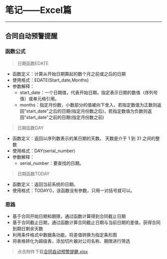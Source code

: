 # 笔记——Excel篇
---------------------

## 合同自动预警提醒

### 函数公式

> 日期函数EDATE

- 函数定义：计算从开始日期算起的数个月之前或之后的日期
- 使用格式：EDATE(Start_date,Months)
- 参数解释：
  - start_date：一个日期值，代表开始日期，指定表示日期的数值（序列号值）或单元格引用。
  - months：指定月份数，小数部分的值被向下舍入，若指定数值为正数则返回"start_date"之后的日期(指定月份数之后)，若指定数值为负数则返回"start_date"之前的日期(指定月份数之前)

> 日期函数DAY

- 函数定义：返回以序列数表示的某日期的天数。 天数是介于 1 到 31 之间的整数
- 使用格式：DAY(serial_number)
- 参数解释：
  - serial_number：要查找的日期。

> 日期函数TODAY

- 函数定义：返回当前系统的日期。
- 使用格式：TODAY()，该函数没有参数，只用一对括号就可以。

### 思路

- 基于合同开始日期和期限，通过函数计算得到合同截止日期
- 基于合同截止日期，通过函数计算合同截止日期与当前日期的差值，获得合同到期日剩余天数
- 利用条件格式中数据条功能，将差值转换为指定条形图
- 将表格转化为超级表，添加切片器对公司名称、期限进行筛选

> 点击附件下载<a href="../media/合同自动预警提醒.xlsx" download='合同自动预警提醒.xlsx'>合同自动预警提醒.xlsx</a>